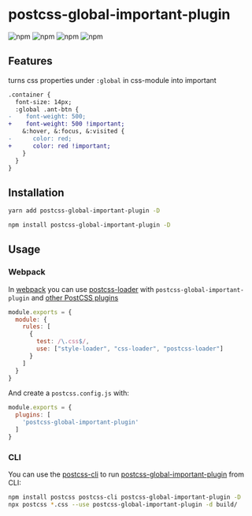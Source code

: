 [webpack]:https://webpack.js.org/
[postcss-loader]:https://github.com/postcss/postcss-loader
[postcss-global-important-plugin]:https://github.com/PorkSashimi/postcss-global-important-plugin
[other PostCSS plugins]: https://github.com/postcss/postcss#plugins
[postcss-cli]: https://github.com/postcss/postcss-cli

<h1>
  postcss-global-important-plugin
</h1>

<div>
  <img alt="npm" src="https://img.shields.io/npm/v/postcss-global-important-plugin">
  <img alt="npm" src="https://img.shields.io/npm/dy/postcss-global-important-plugin">
  <img alt="npm" src="https://img.shields.io/badge/coverage-100%25-green">
  <img alt="npm" src="https://img.shields.io/badge/test-passing-blue">
</div>

## Features
turns css properties under `:global` in css-module into important

``` diff
.container {
  font-size: 14px;
  :global .ant-btn {
-    font-weight: 500;
+    font-weight: 500 !important;
    &:hover, &:focus, &:visited {
-      color: red;
+      color: red !important;
    }
  }
}
```

## Installation
```sh
yarn add postcss-global-important-plugin -D
```
```sh
npm install postcss-global-important-plugin -D
```

## Usage

### Webpack
In [webpack] you can use [postcss-loader] with `postcss-global-important-plugin` and [other PostCSS plugins]

```js
module.exports = {
  module: {
    rules: [
      {
        test: /\.css$/,
        use: ["style-loader", "css-loader", "postcss-loader"]
      }
    ]
  }
}
```
And create a `postcss.config.js` with:
```js
module.exports = {
  plugins: [
    'postcss-global-important-plugin'
  ]
}
```

### CLI
You can use the [postcss-cli] to run  [postcss-global-important-plugin] from CLI:

```sh
npm install postcss postcss-cli postcss-global-important-plugin -D
npx postcss *.css --use postcss-global-important-plugin -d build/
```